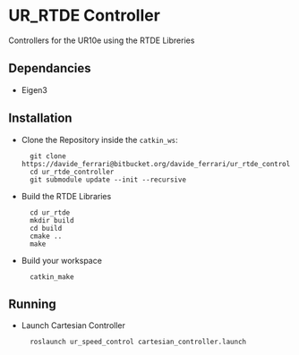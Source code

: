 # UR_RTDE Controller #

Controllers for the UR10e using the RTDE Libreries

## Dependancies ##

* Eigen3

## Installation ##

* Clone the Repository inside the `catkin_ws`:

        git clone https://davide_ferrari@bitbucket.org/davide_ferrari/ur_rtde_controller.git
        cd ur_rtde_controller
        git submodule update --init --recursive

* Build the RTDE Libraries

        cd ur_rtde
        mkdir build
        cd build
        cmake ..
        make

* Build your workspace

        catkin_make

## Running ##

* Launch Cartesian Controller
  
        roslaunch ur_speed_control cartesian_controller.launch
